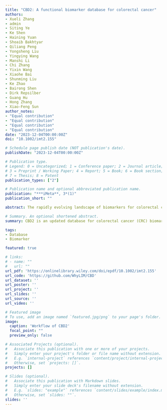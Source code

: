 ```yaml
---
title: "CBD2: A functional biomarker database for colorectal cancer"
authors:
- Xueli Zhang
- admin
- Siting Ye
- Ke Shen
- Haining Yuan
- Shoaib Bakhtyar
- Qiliang Peng
- Yongsheng Liu
- Yingying Wang
- Manshi Li
- Chi Zhang
- Yixin Wang
- Xiaohe Bai
- Shunming Liu
- Ke Zhao
- Bairong Shen
- Dirk Repsilber
- Guang Hu
- Hong Zhang
- Xiao-Feng Sun
author_notes:
- "Equal contribution"
- "Equal contribution"
- "Equal contribution"
- "Equal contribution"
date: "2023-12-04T00:00:00Z"
doi: "10.1002/imt2.155"

# Schedule page publish date (NOT publication's date).
publishDate: "2023-12-04T00:00:00Z"

# Publication type.
# Legend: 0 = Uncategorized; 1 = Conference paper; 2 = Journal article;
# 3 = Preprint / Working Paper; 4 = Report; 5 = Book; 6 = Book section;
# 7 = Thesis; 8 = Patent
publication_types: ["2"]

# Publication name and optional abbreviated publication name.
publication: "***iMeta**, 3*(1)"
publication_short: ""

abstract: The rapidly evolving landscape of biomarkers for colorectal cancer (CRC) necessitates an integrative, updated repository. In response, we constructed the Colorectal Cancer Biomarker Database (CBD), which collected and displayed the curated biomedicine information for 870 CRC biomarkers in the previous study. Building on CBD, we have now developed CBD2, which includes information on 1569 newly reported biomarkers derived from different biological sources (DNA, RNA, protein, and others) and clinical applications (diagnosis, treatment, and prognosis). CBD2 also incorporates information on nonbiomarkers that have been identified as unsuitable for use as biomarkers in CRC. A key new feature of CBD2 is its network analysis function, by which users can investigate the visible and topological network between biomarkers and identify their relevant pathways. CBD2 also allows users to query a series of chemicals, drug combinations, or multiple targets, to enable multidrug, multitarget, multipathway analyses, toward facilitating the design of polypharmacological treatments for CRC. CBD2 is freely available at http://www.eyeseeworld.com/cbd.

# Summary. An optional shortened abstract.
summary: CBD2 is an updated database for colorectal cancer (CRC) biomarkers, expanding the original collection to 1569 new biomarkers across DNA, RNA, protein, and more, plus data on non-viable biomarkers. It features network analysis for exploring biomarker relationships and supports queries for chemicals and drug combinations, aiding in polypharmacological treatment design. CBD2 is free to use and aims to enhance CRC research and treatment strategies.

tags:
- Database
- Biomarker

featured: true

# links:
# - name: ""
#   url: ""
url_pdf: 'https://onlinelibrary.wiley.com/doi/epdf/10.1002/imt2.155'
url_code: 'https://github.com/WhyLIM/CBD'
url_dataset: ''
url_poster: ''
url_project: ''
url_slides: ''
url_source: ''
url_video: ''

# Featured image
# To use, add an image named `featured.jpg/png` to your page's folder. 
image:
  caption: 'Workflow of CBD2'
  focal_point: ""
  preview_only: false

# Associated Projects (optional).
#   Associate this publication with one or more of your projects.
#   Simply enter your project's folder or file name without extension.
#   E.g. `internal-project` references `content/project/internal-project/index.md`.
#   Otherwise, set `projects: []`.
projects: []

# Slides (optional).
#   Associate this publication with Markdown slides.
#   Simply enter your slide deck's filename without extension.
#   E.g. `slides: "example"` references `content/slides/example/index.md`.
#   Otherwise, set `slides: ""`.
slides: ''
---
```


<!-- Supplementary notes can be added here, including [code, math, and images](https://wowchemy.com/docs/writing-markdown-latex/). -->
